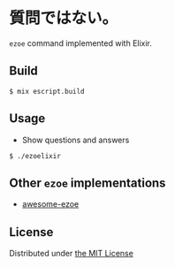 質問ではない。
=========
`ezoe` command implemented with Elixir.


## Build

```
$ mix escript.build
```
## Usage
- Show questions and answers

```
$ ./ezoelixir
```

## Other `ezoe` implementations
- [awesome-ezoe](https://github.com/mattn/awesome-ezoe)

## License
Distributed under [the MIT License](http://opensource.org/licenses/MIT)